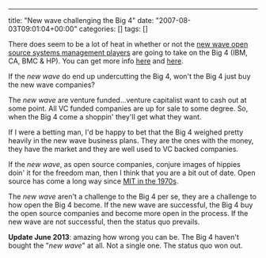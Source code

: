 ---
title: "New wave challenging the Big 4"
date: "2007-08-03T09:01:04+00:00"
categories: []
tags: []

There does seem to be a lot of heat in whether or not the <a href="http://techteapot.com/network-managements-new-wave/">new wave open source systems management players</a> are going to take on the Big 4 (IBM, CA, BMC &amp; HP). You can get more info <a href="http://web.archive.org/web/20080410055547/http://blogs.zdnet.com:80/BTL/?p=5815">here</a> and <a href="http://web.archive.org/web/20080417014830/http://blogs.zdnet.com:80/open-source/?p=1269">here</a>.

If the <em>new wave</em> do end up undercutting the Big 4, won't the Big 4 just buy the new wave companies?

The <em>new wave</em> are venture funded...venture capitalist want to cash out at some point. All VC funded companies are up for sale to some degree. So, when the Big 4 come a shoppin' they'll get what they want.

If I were a betting man, I'd be happy to bet that the Big 4 weighed pretty heavily in the new wave business plans. They are the ones with the money, they have the market and they are well used to VC backed companies.

If the <em>new wave</em>, as open source companies, conjure images of hippies doin' it for the freedom man, then I think that you are a bit out of date. Open source has come a long way since <a href="http://en.wikipedia.org/wiki/Open_Source_history#MIT">MIT in the 1970s</a>.

The <em>new wave</em> aren't a challenge to the Big 4 per se, they are a challenge to how open the Big 4 become. If the new wave are successful, the Big 4 buy the open source companies and become more open in the process. If the new wave are not successful, then the status quo prevails.

<strong>Update June 2013</strong>: amazing how wrong you can be. The Big 4 haven't bought the "<em>new wave</em>" at all. Not a single one. The status quo won out.
